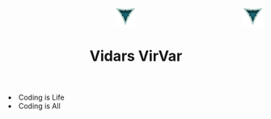 <header>
     <div>
          <img src="./LOOGOO.png" alt="3 Vs logo" id="logo" width="40" height="37" >
          <img align="right" src="./LOOGOO.png" alt="3 Vs logo" id="logo" width="40" height="37" >
     </div>
     
 <div>
      <h1 align="center" transform="translateX(150px)">Vidars VirVar</h1>
 </div>
 </header>
 
<body>
     <li>Coding is Life</li>
     <li>Coding is All</li>
</body>
